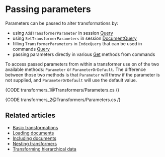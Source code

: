 # Passing parameters

Parameters can be passed to alter transformations by:

- using `AddTransformerParameter` in session [Query](../client-api/session/querying/how-to-use-transformers-in-queries)
- using `SetTransformerParameters` in session [DocumentQuery](../client-api/session/querying/lucene/how-to-use-lucene-in-queries)
- filling `TransformerParameters` in `IndexQuery` that can be used in commands [Query](../client-api/commands/transformers/how-to/transform-query-results)
- passing parameters directly in various [Get](../client-api/commands/documents/get) methods from commands

To access passed parameters from within a transformer use on of the two available methods: `Parameter` or `ParameterOrDefault`. 
The difference between those two methods is that `Parameter` will throw if the parameter is not supplied, and `ParameterOrDefault` will use the 
default value.

{CODE transformers_1@Transformers/Parameters.cs /}

{CODE transformers_2@Transformers/Parameters.cs /}

## Related articles

- [Basic transformations](../transformers/basic-transformations)
- [Loading documents](../transformers/loading-documents)
- [Including documents](../transformers/including-documents)
- [Nesting transformers](../transformers/nesting-transformers)
- [Transforming hierarchical data](../transformers/transforming-hierarchical-data)
